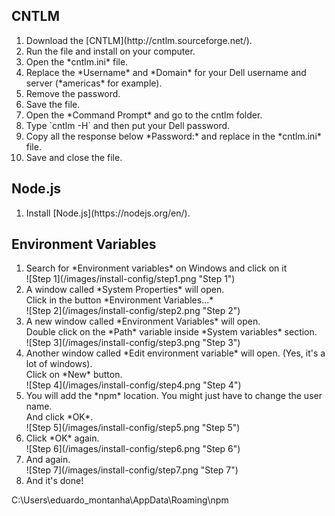 ## CNTLM
<ol>
    <li>Download the [CNTLM](http://cntlm.sourceforge.net/).</li>
    <li>Run the file and install on your computer.</li>
    <li>Open the *cntlm.ini* file.</li>
    <li>Replace the *Username* and *Domain* for your Dell username and server (*americas* for example).</li>
    <li>Remove the password.</li>
    <li>Save the file.</li>
    <li>Open the *Command Prompt* and go to the cntlm folder.</li>
    <li>Type `cntlm -H` and then put your Dell password.</li>
    <li>Copy all the response below *Password:* and replace in the *cntlm.ini* file.</li>
    <li>Save and close the file.</li>
</ol>

## Node.js
<ol>
    <li>Install [Node.js](https://nodejs.org/en/).</li>
</ol>

## Environment Variables
<ol>
    <li>
        Search for *Environment variables* on Windows and click on it<br>
        ![Step 1](/images/install-config/step1.png "Step 1")
    </li>
    <li>
        A window called *System Properties* will open.<br>
        Click in the button *Environment Variables...*<br>
        ![Step 2](/images/install-config/step2.png "Step 2")
    </li>
    <li>
        A new window called *Environment Variables* will open.<br>
        Double click on the *Path* variable inside *System variables* section.<br>
        ![Step 3](/images/install-config/step3.png "Step 3")
    </li>
    <li>
        Another window called *Edit environment variable* will open. (Yes, it's a lot of windows).<br>
        Click on *New* button.<br>
        ![Step 4](/images/install-config/step4.png "Step 4")
    </li>
    <li>
        You will add the *npm* location. You might just have to change the user name.<br>
        And click *OK*.<br>
        ![Step 5](/images/install-config/step5.png "Step 5")
    </li>
    <li>
        Click *OK* again.<br>
        ![Step 6](/images/install-config/step6.png "Step 6")
    </li>
    <li>
        And again.<br>
        ![Step 7](/images/install-config/step7.png "Step 7")
    </li>
    <li>
        And it's done!
    </li>
</ol>

C:\Users\eduardo_montanha\AppData\Roaming\npm